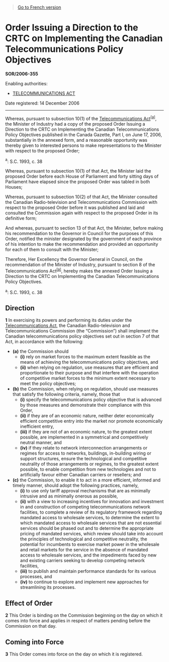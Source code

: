 > [Go to French version](/fr/Règlements/Décrets,%20ordonnances%20et%20règlements%20statutaires/2006/355.md)

# Order Issuing a Direction to the CRTC on Implementing the Canadian Telecommunications Policy Objectives

**SOR/2006-355**

Enabling authorities: 
- [TELECOMMUNICATIONS ACT](/en/Acts/Statutes%20of%20Canada/1993/c.%2038.md)

Date registered: 14 December 2006

----------

Whereas, pursuant to subsection 10(1) of the [Telecommunications Act](/en/Acts/Statutes%20of%20Canada/1993/c.%2038.md)<sup><a href='#fn_SOR-2006-355_e_hq_1688'>[a]</a></sup>, the Minister of Industry had a copy of the proposed Order Issuing a Direction to the CRTC on Implementing the Canadian Telecommunications Policy Objectives published in the Canada Gazette, Part I, on June 17, 2006, substantially in the annexed form, and a reasonable opportunity was thereby given to interested persons to make representations to the Minister with respect to the proposed Order;

<a name='fn_SOR-2006-355_e_hq_1688'><sup>a</sup></a>: S.C. 1993, c. 38<br />

Whereas, pursuant to subsection 10(1) of that Act, the Minister laid the proposed Order before each House of Parliament and forty sitting days of Parliament have elapsed since the proposed Order was tabled in both Houses;

Whereas, pursuant to subsection 10(2) of that Act, the Minister consulted the Canadian Radio-television and Telecommunications Commission with respect to the proposed Order before it was published and laid and consulted the Commission again with respect to the proposed Order in its definitive form;

And whereas, pursuant to section 13 of that Act, the Minister, before making his recommendation to the Governor in Council for the purposes of this Order, notified the minister designated by the government of each province of his intention to make the recommendation and provided an opportunity for each of them to consult with the Minister;

Therefore, Her Excellency the Governor General in Council, on the recommendation of the Minister of Industry, pursuant to section 8 of the Telecommunications Act<sup><a href='#fn_SOR-2006-355_e_hq_1691'>[a]</a></sup>, hereby makes the annexed Order Issuing a Direction to the CRTC on Implementing the Canadian Telecommunications Policy Objectives.

<a name='fn_SOR-2006-355_e_hq_1691'><sup>a</sup></a>: S.C. 1993, c. 38<br />




## Direction


**1** In exercising its powers and performing its duties under the [Telecommunications Act](/en/Acts/Statutes%20of%20Canada/1993/c.%2038.md), the Canadian Radio-television and Telecommunications Commission (the “Commission”) shall implement the Canadian telecommunications policy objectives set out in section 7 of that Act, in accordance with the following:
- **(a)** the Commission should
	- **(i)** rely on market forces to the maximum extent feasible as the means of achieving the telecommunications policy objectives, and
	- **(ii)** when relying on regulation, use measures that are efficient and proportionate to their purpose and that interfere with the operation of competitive market forces to the minimum extent necessary to meet the policy objectives;
- **(b)** the Commission, when relying on regulation, should use measures that satisfy the following criteria, namely, those that
	- **(i)** specify the telecommunications policy objective that is advanced by those measures and demonstrate their compliance with this Order,
	- **(ii)** if they are of an economic nature, neither deter economically efficient competitive entry into the market nor promote economically inefficient entry,
	- **(iii)** if they are not of an economic nature, to the greatest extent possible, are implemented in a symmetrical and competitively neutral manner, and
	- **(iv)** if they relate to network interconnection arrangements or regimes for access to networks, buildings, in-building wiring or support structures, ensure the technological and competitive neutrality of those arrangements or regimes, to the greatest extent possible, to enable competition from new technologies and not to artificially favour either Canadian carriers or resellers; and
- **(c)** the Commission, to enable it to act in a more efficient, informed and timely manner, should adopt the following practices, namely,
	- **(i)** to use only tariff approval mechanisms that are as minimally intrusive and as minimally onerous as possible,
	- **(ii)** with a view to increasing incentives for innovation and investment in and construction of competing telecommunications network facilities, to complete a review of its regulatory framework regarding mandated access to wholesale services, to determine the extent to which mandated access to wholesale services that are not essential services should be phased out and to determine the appropriate pricing of mandated services, which review should take into account the principles of technological and competitive neutrality, the potential for incumbents to exercise market power in the wholesale and retail markets for the service in the absence of mandated access to wholesale services, and the impediments faced by new and existing carriers seeking to develop competing network facilities,
	- **(iii)** to publish and maintain performance standards for its various processes, and
	- **(iv)** to continue to explore and implement new approaches for streamlining its processes.




## Effect of Order


**2** This Order is binding on the Commission beginning on the day on which it comes into force and applies in respect of matters pending before the Commission on that day.




## Coming into Force


**3** This Order comes into force on the day on which it is registered.


